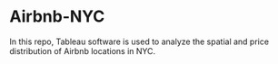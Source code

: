 # Airbnb-NYC
In this repo, Tableau software is used to analyze the spatial and price distribution of Airbnb locations in NYC. 
